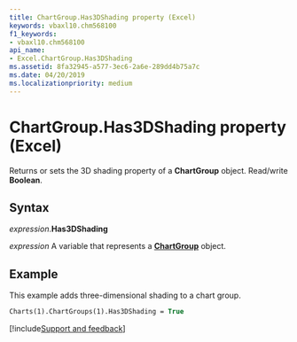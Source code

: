 ```yaml
---
title: ChartGroup.Has3DShading property (Excel)
keywords: vbaxl10.chm568100
f1_keywords:
- vbaxl10.chm568100
api_name:
- Excel.ChartGroup.Has3DShading
ms.assetid: 8fa32945-a577-3ec6-2a6e-289dd4b75a7c
ms.date: 04/20/2019
ms.localizationpriority: medium
---
```



# ChartGroup.Has3DShading property (Excel)

Returns or sets the 3D shading property of a **ChartGroup** object. Read/write **Boolean**.


## Syntax

_expression_.**Has3DShading**

_expression_ A variable that represents a **[ChartGroup](Excel.ChartGroup(object).md)** object.


## Example

This example adds three-dimensional shading to a chart group.

```vb
Charts(1).ChartGroups(1).Has3DShading = True
```




[!include[Support and feedback](~/includes/feedback-boilerplate.md)]